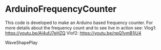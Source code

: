 # ArduinoFrequencyCounter
This code is developed to make an Arduino based frequency counter.
For more details about the frequency count and to see live in action see:
Vlog1: https://youtu.be/Al4ufJ7eHZQ
Vlof2: https://youtu.be/npQ1vmB1jU4

WaveShapePlay
